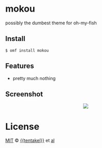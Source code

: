 # mokou
possibly the dumbest theme for oh-my-fish

## Install

```fish
$ omf install mokou
```

## Features

* pretty much nothing

## Screenshot

<p align="center">
<img src="{{http://i.imgur.com/lzjEgeO.png}}">
</p>

# License

[MIT][mit] © [{{tentakel}}][author] et [al][contributors]


[mit]:            http://opensource.org/licenses/MIT
[author]:         http://github.com/tentakel
[contributors]:   https://github.com/tentakel/mokou/graphs/contributors
[omf-link]:       https://www.github.com/oh-my-fish/oh-my-fish
